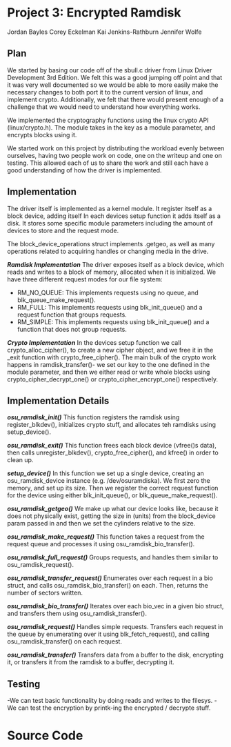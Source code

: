 Project 3: Encrypted Ramdisk
=========
Jordan Bayles
Corey Eckelman
Kai Jenkins-Rathburn
Jennifer Wolfe

Plan
----
We started by basing our code off of the sbull.c driver from Linux 
Driver Development 3rd Edition. We felt this was a good jumping 
off point and that it was very well documented so we would be able
to more easily make the necessary changes to both port it to the
current version of linux, and implement crypto. Additionally, we 
felt that there would present enough of a challenge that we would 
need to understand how everything works. 

We implemented the cryptography functions using the linux crypto 
API (linux/crypto.h). The module takes in the key as a module
parameter, and encrypts blocks using it. 

We started work on this project by distributing the workload evenly
between ourselves, having two people work on code, one on the 
writeup and one on testing. This allowed each of us to share the
work and still each have a good understanding of how the driver 
is implemented.

Implementation
--------------
 The driver itself is implemented as a kernel module. It register
 itself as a block device, adding itself 
 In each devices setup function it adds itself as a disk. 
 It stores
 some specific module parameters including the amount of devices
 to store and the request mode. 

 The block_device_operations struct implements .getgeo, as well
 as many operations related to acquiring handles or changing media
 in the drive.

***Ramdisk Implementation***
The driver exposes itself as a block device, which reads and 
writes to a block of memory, allocated when it is initialized.
We have three different request modes for our file system:
 * RM_NO_QUEUE: This implements requests using no queue, and 
   blk_queue_make_request().
 * RM_FULL: This implements requests using blk_init_queue() and
   a request function that groups requests.
 * RM_SIMPLE: This implements requests using blk_init_queue() and 
   a function that does not group requests.

***Crypto Implementation***
In the devices setup function we call crypto_alloc_cipher(),
to create a new cipher object, and we free it in the _exit 
function with crypto_free_cipher().
The main bulk of the crypto work happens in ramdisk_transfer()-
we set our key to the one defined in the module parameter, and 
then we either read or write whole blocks using 
crypto_cipher_decrypt_one() or crypto_cipher_encrypt_one() 
respectively.

Implementation Details
----------------------
***osu_ramdisk_init()*** 
This function registers the ramdisk using register_blkdev(), 
initializes crypto stuff, and allocates teh ramdisks using 
setup_device().

***osu_ramdisk_exit()*** 
This function frees each block device (vfree()s data), then 
calls unregister_blkdev(), crypto_free_cipher(), and kfree()
in order to clean up.

***setup_device()*** 
In this function we set up a single device, creating an
osu_ramdisk_device instance (e.g. /dev/osuramdiska). We 
first zero the memory, and set up its size. Then we register
the correct request function for the device using either 
blk_init_queue(), or blk_queue_make_request().

***osu_ramdisk_getgeo()*** 
We make up what our device looks like, 
because it does not physically exist, getting
the size in (units) from the block_device param passed in
and then we set the cylinders relative to the size. 

***osu_ramdisk_make_request()*** 
This function takes a  request from the request queue and 
processes it using osu_ramdisk_bio_transfer().

***osu_ramdisk_full_request()*** 
Groups requests, and handles them similar to osu_ramdisk_request().

***osu_ramdisk_transfer_request()*** 
Enumerates over each request in a bio struct, and calls
osu_ramdisk_bio_transfer() on each. Then, returns the number
of sectors written.

***osu_ramdisk_bio_transfer()*** 
Iterates over each bio_vec in a given bio struct, and transfers
them using osu_ramdisk_transfer().

***osu_ramdisk_request()*** 
Handles simple requests. Transfers each request in the queue by
enumerating over it using blk_fetch_request(), 
and calling osu_ramdisk_transfer() on each request.

***osu_ramdisk_transfer()*** 
Transfers data from a buffer to the disk, encrypting it, or 
transfers it from the ramdisk to a buffer, decrypting it. 

Testing
-------

-We can test basic functionality by doing reads and writes to the filesys.
-We can test the encryption by printk-ing the encrypted / decrypte stuff.

Source Code
===========
<include test script here>
